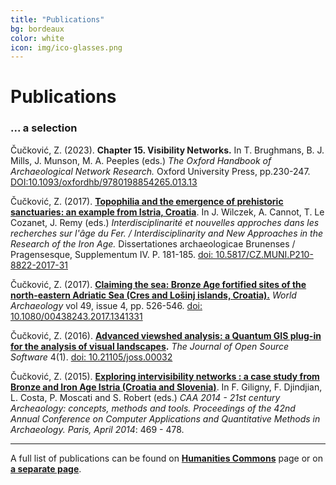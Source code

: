 ```yaml
---
title: "Publications"
bg: bordeaux
color: white
icon: img/ico-glasses.png
---
```


# Publications

### ... a selection
Čučković, Z. (2023). **Chapter 15. Visibility Networks.** In T. Brughmans, B. J. Mills, J. Munson, M. A. Peeples (eds.) *The Oxford Handbook of Archaeological Network Research.* Oxford University Press, pp.230-247. [DOI:10.1093/oxfordhb/9780198854265.013.13](https://dx.doi.org/10.1093/oxfordhb/9780198854265.013.13)

Čučković, Z. (2017). **[Topophilia and the emergence of prehistoric sanctuaries: an example from Istria, Croatia](https://zoran.hcommons.org/2018/topophilia-article)**. In J. Wilczek, A. Cannot, T. Le Cozanet, J. Remy (eds.) *Interdisciplinarité et nouvelles approches dans les recherches sur l'âge du Fer. / Interdisciplinarity and New Approaches in the Research of the Iron Age.* Dissertationes archaeologicae Brunenses / Pragensesque, Supplementum IV. P. 181-185.  [doi: 10.5817/CZ.MUNI.P210-8822-2017-31](https://dx.doi.org/10.5817/CZ.MUNI.P210-8822-2017-31)
  
Čučković, Z. (2017). [**Claiming the sea: Bronze Age fortified sites of the north-eastern Adriatic Sea (Cres and Lošinj islands, Croatia).**](https://zoran.hcommons.org/2017/claiming-the-sea) _World Archaeology_ vol 49, issue 4, pp. 526-546. [doi: 10.1080/00438243.2017.1341331](http://dx.doi.org/10.1080/00438243.2017.1341331)  
  
Čučković, Z. (2016). **[Advanced viewshed analysis: a Quantum GIS plug-in for the analysis of visual landscapes](https://zoran.hcommons.org/2016/article-joss).** _The Journal of Open Source Software_ 4(1). [doi: 10.21105/joss.00032](http://joss.theoj.org/papers/10.21105/joss.00032)  
  
Čučković, Z. (2015). [**Exploring intervisibility networks : a case study from Bronze and Iron Age Istria (Croatia and Slovenia)**](https://zoran.hcommons.org/2015/intervisibility-networks). In F. Giligny, F. Djindjian, L. Costa, P. Moscati and S. Robert (eds.) _CAA 2014 - 21st century Archeaology: concepts, methods and tools. Proceedings of the 42nd Annual Conference on Computer Applications and Quantitative Methods in Archaeology. Paris, April 2014_: 469 - 478.  
  
---------------------

A full list of publications can be found on [**Humanities Commons**](https://zoran.hcommons.org/publications/) page or on [**a separate page**](/pages/publications/).  

